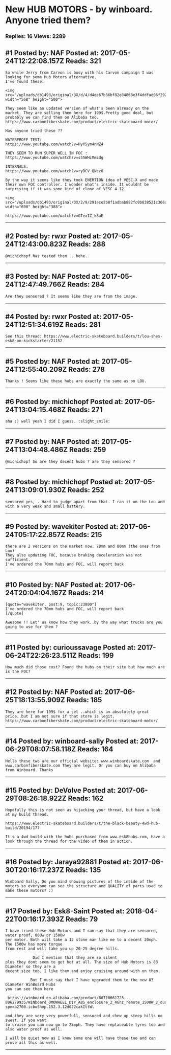 # New HUB MOTORS - by winboard. Anyone tried them?

### Replies: 16 Views: 2289

## \#1 Posted by: NAF Posted at: 2017-05-24T12:22:08.157Z Reads: 321

```
So while Jerry from Carvon is busy with his Carvon campaign I was looking for some Hub Motors alternative. 
I've found these:

<img src="/uploads/db1493/original/3X/d/4/d4de67b36bf82e84868e3f4ddfad06f2920b114f.jpg" width="568" height="500">

They seem like an updated version of what's been already on the market. They are selling them here for 199$.Pretty good deal, but probably we can find them on Alibaba too. 
https://www.carbonfiberskate.com/product/electric-skateboard-motor/

Has anyone tried these ??

WATERPROFF TEST:
https://www.youtube.com/watch?v=HyY5ym4nNZ4

THEY SEEM TO RUN SUPER WELL IN FOC :
https://www.youtube.com/watch?v=s55WHiMmzdg

INTERNALS:
https://www.youtube.com/watch?v=ryDCV_QNsz8

By the way it seems like they took ENERTION idea of VESC-X and made their own FOC controller. I wonder what's inside. It wouldnt be surprising if it was some kind of clone of VESC 4.12.

<img src="/uploads/db1493/original/3X/2/9/291ece2b8f1adbab882fc0b838521c366a26d8be.png" width="690" height="388">

https://www.youtube.com/watch?v=GTexIZ_k8aE
```

---
## \#2 Posted by: rwxr Posted at: 2017-05-24T12:43:00.823Z Reads: 288

```
@michichopf has tested them... hehe..
```

---
## \#3 Posted by: NAF Posted at: 2017-05-24T12:47:49.766Z Reads: 284

```
Are they sensored ? It seems like they are from the image.
```

---
## \#4 Posted by: rwxr Posted at: 2017-05-24T12:51:34.619Z Reads: 281

```
See this thread: https://www.electric-skateboard.builders/t/lou-shes-esk8-on-kickstarter/21152
```

---
## \#5 Posted by: NAF Posted at: 2017-05-24T12:55:40.209Z Reads: 278

```
Thanks ! Seems like these hubs are exactly the same as on LOU.
```

---
## \#6 Posted by: michichopf Posted at: 2017-05-24T13:04:15.468Z Reads: 271

```
aha :) well yeah I did I guess. :slight_smile:
```

---
## \#7 Posted by: NAF Posted at: 2017-05-24T13:04:48.486Z Reads: 259

```
@michichopf So are they decent hubs ? are they sensored ?
```

---
## \#8 Posted by: michichopf Posted at: 2017-05-24T13:09:01.930Z Reads: 252

```
sensored yes, . Hard to judge apart from that. I ran it on the Lou and with a very weak and small battery.
```

---
## \#9 Posted by: wavekiter Posted at: 2017-06-24T05:17:22.857Z Reads: 215

```
there are 2 versions on the market now, 70mm and 80mm (the ones from Lou)
They also updating FOC, because braking deceleration was not sufficient. 
I've ordered the 70mm hubs and FOC, will report back
```

---
## \#10 Posted by: NAF Posted at: 2017-06-24T20:04:04.167Z Reads: 214

```
[quote="wavekiter, post:9, topic:23800"]
I've ordered the 70mm hubs and FOC, will report back
[/quote]

Awesome !! Let' us know how they work..by the way what trucks are you going to use for them ?
```

---
## \#11 Posted by: curioussavage Posted at: 2017-06-24T22:26:23.511Z Reads: 199

```
How much did those cost? Found the hubs on their site but how much are is the FOC?
```

---
## \#12 Posted by: NAF Posted at: 2017-06-25T18:13:55.909Z Reads: 185

```
They are here for 199$ for a set ..which is an absolutely great price..but I am not sure if that store is legit.
https://www.carbonfiberskate.com/product/electric-skateboard-motor/
```

---
## \#14 Posted by: winboard-sally Posted at: 2017-06-29T08:07:58.118Z Reads: 164

```
Hello these two are our official website: www.winboardskate.com  and  www.carbonfiberskate.com They are legit. Or you can buy on Alibaba from Winboard. Thanks
```

---
## \#15 Posted by: DeVolve Posted at: 2017-06-29T08:26:18.922Z Reads: 162

```
Hopefully this is not seen as hijacking your thread, but have a look at my build thread.

https://www.electric-skateboard.builders/t/the-black-beauty-4wd-hub-build/20194/177

It's a 4wd build with the hubs purchased from www.esk8hubs.com, have a look through the thread for the video of them in action.
```

---
## \#16 Posted by: Jaraya92881 Posted at: 2017-06-30T20:16:17.237Z Reads: 135

```
Winboard Sally, Do you mind showing pictures of the inside of the motors so everyone can see the structure and QUALITY of parts used to make these motors? :)
```

---
## \#17 Posted by: Esk8-Saint Posted at: 2018-04-22T00:16:17.393Z Reads: 79

```
I have tried these Hub Motors and I can say that they are sensored, water proof, 800w or 1500w 
per motor. Both will take a 12 stone man like me to a decent 20mph. The 1500w has more torque 
from rest and will take you up 20-25 degree hills. 
                 
            Did I mention that they are so silent 
plus they dont seem to get hot at all. The size of Hub Motors is 83 Diameter so they are a 
decent size too. I like them and enjoy cruising around with on them.

           But I must say that I have upgraded them to the new 83 Diameter WinBoard Hubs
you can see them here

 https://winboard.en.alibaba.com/product/60710661723-806279935/WINboard_OMOWHEEL_DIY_ABS_enclosure_2_4Ghz_remote_1500W_2_dual_hub_motor_electric_skateboard.html?spm=a2700.icbuShop.152.3.12d022cakIttWl

and they are very very powerfull, sensored and chew up steep hills no sweat. If you want 
to cruise you can now go to 25mph. They have replaceable tyres too and also water proof as well.

I will be quiet now as I know some one will have these too and can prove all this as well.
```

---
